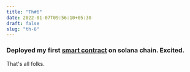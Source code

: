 ```yaml
---
title: "Th#6"
date: 2022-01-07T09:56:10+05:30
draft: false
slug: "th-6"
---
```

### Deployed my first [smart contract](https://explorer.solana.com/address/D9uBSwgrTqsjC74RvNDfRdkyq7BdMdX5paU5spzNEEH2?cluster=devnet) on solana chain. Excited.
That's all folks.
